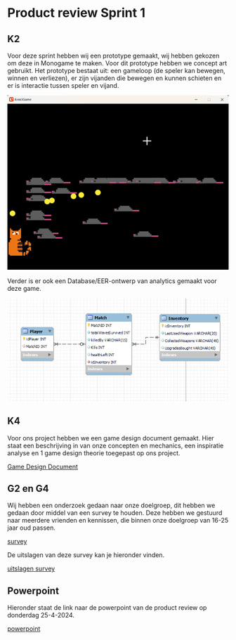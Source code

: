 # Product review Sprint 1

## K2
Voor deze sprint hebben wij een prototype gemaakt, wij hebben gekozen om deze in Monogame te maken. Voor dit prototype hebben we concept art gebruikt. Het prototype bestaat uit: een gameloop (de speler kan bewegen, winnen en verliezen), er zijn vijanden die bewegen en kunnen schieten en er is interactie tussen speler en vijand.

![Prototype](../../images/prototypeGameSprint1.png)

Verder is er ook een Database/EER-ontwerp van analytics gemaakt voor deze game.

![EER](../../images/EERSprint1.PNG)

## K4
Voor ons project hebben we een game design document gemaakt. Hier staat een beschrijving in van onze concepten en mechanics, een inspiratie analyse en 1 game design theorie toegepast op ons project.

[Game Design Document](https://suuleewooyaa34-propedeuse-hbo-ict-onderwijs-2023-379a4339aa11c7.dev.hihva.nl/Groepje/Game-design/)

## G2 en G4
Wij hebben een onderzoek gedaan naar onze doelgroep, dit hebben we gedaan door middel van een survey te houden. Deze hebben we gestuurd naar meerdere vrienden en kennissen, die binnen onze doelgroep van 16-25 jaar oud passen.

[survey](https://docs.google.com/forms/d/1FivExYb0LXbCOSD4Vz9-DgLNRBpKKrlBVcoj90mwMfI/viewform?edit_requested=true) 

De uitslagen van deze survey kan je hieronder vinden.

[uitslagen survey](https://icthva-my.sharepoint.com/:w:/g/personal/doortje_geuze_hva_nl/EesPOxRipSJDnMWAxso4mUwB2si3BOiy7bQWhq1Gserc2w)

## Powerpoint
Hieronder staat de link naar de powerpoint van de product review op donderdag 25-4-2024.

[powerpoint](https://icthva-my.sharepoint.com/:p:/g/personal/doortje_geuze_hva_nl/ET2KNq-a9dVCk9MSghZM9c0B4TnQk839jBKlGgmF1swbtw?e=cYC78s)